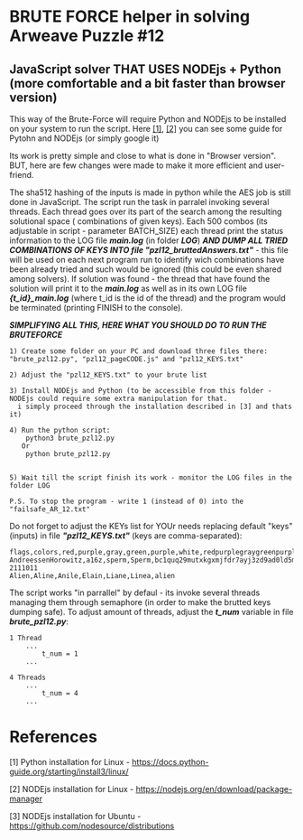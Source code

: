# BRUTE FORCE helper in solving Arweave Puzzle #12

## JavaScript solver THAT USES NODEjs + Python (more comfortable and a bit faster than browser version)

This way of the Brute-Force will require Python and NODEjs to be installed on your system to run the script. 
Here [[1]](https://docs.python-guide.org/starting/install3/linux/), [[2]](https://nodejs.org/en/download/package-manager) you can see some guide for Pytohn and NODEjs (or simply google it)

Its work is pretty simple and close to what is done in "Browser version". BUT, here are few changes were made to make it more efficient and user-friend. 

The sha512 hashing of the inputs is made in python while the AES job is still done in JavaScript. The script run the task in parralel invoking several threads. 
Each thread goes over its part of the search among the resulting solutional space ( combinations of given keys). Each 500 combos (its adjustable in script -
parameter BATCH_SIZE) each thread print the status information to the LOG file ***main.log*** (in folder ***LOG***) 
***AND DUMP ALL TRIED COMBINATIONS OF KEYS INTO  file "pzl12_bruttedAnswers.txt"*** - this file will be used on each next program run to identify wich combinations
have been already tried and such would be ignored (this could be even shared among solvers).
If solution was found - the thread that have found the solution will print it to the ***main.log*** as well as in its own LOG file ***{t_id}_main.log*** 
(where t_id is the id of the thread) and the program would be terminated (printing FINISH to the console). 

***SIMPLIFYING ALL THIS, HERE WHAT YOU SHOULD DO TO RUN THE BRUTEFORCE***
```
1) Create some folder on your PC and download three files there: "brute_pzl12.py", "pzl12_pageCODE.js" and "pzl12_KEYS.txt"

2) Adjust the "pzl12_KEYS.txt" to your brute list

3) Install NODEjs and Python (to be accessible from this folder - NODEjs could require some extra manipulation for that.
  i simply proceed through the installation described in [3] and thats it)

4) Run the python script:
    python3 brute_pzl12.py
   Or
    python brute_pzl12.py


5) Wait till the script finish its work - monitor the LOG files in the folder LOG

P.S. To stop the program - write 1 (instead of 0) into the "failsafe_AR_12.txt"

```

Do not forget to adjust the KEYs list for YOUr needs replacing default "keys" (inputs) in file ***"pzl12_KEYS.txt"*** (keys are comma-separated):

```
flags,colors,red,purple,gray,green,purple,white,redpurplegraygreenpurplewhite
AndreessenHorowitz,a16z,sperm,Sperm,bc1quq29mutxkgxmjfdr7ayj3zd9ad0ld5mrhh89l2
2111011
Alien,Aline,Anile,Elain,Liane,Linea,alien
```

The script works "in parrallel" by defaul - its invoke several threads managing them through semaphore (in order to make the brutted keys dumping safe). 
To adjust amount of threads, adjust the ***t_num*** variable in file ***brute_pzl12.py***:

```
1 Thread
    ...
        t_num = 1 
    ...

4 Threads
    ...
        t_num = 4 
    ...
```

# References
[1] Python installation for Linux - https://docs.python-guide.org/starting/install3/linux/

[2] NODEjs installation for Linux - https://nodejs.org/en/download/package-manager

[3] NODEjs installation for Ubuntu - https://github.com/nodesource/distributions
